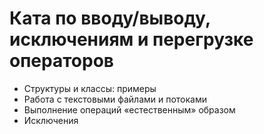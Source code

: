 # Ката по вводу/выводу, исключениям и перегрузке операторов

 - Структуры и классы: примеры
 - Работа с текстовыми файлами и потоками
 - Выполнение операций «естественным» образом
 - Исключения
